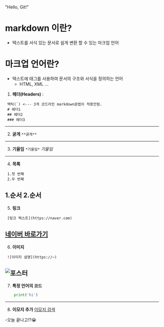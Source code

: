 "Hello, Git!"
# markdown 이란?

- 텍스트를 서식 있는 문서로 쉽게 변환 할 수 있는 마크업 언어

# 마크업 언어란?
- 텍스트에 태그를 사용하여 문서의 구조와 서식을 정의하는 언어
    - HTML, XML ...
1. **헤더(Headers)** :
```
 백틱(`) <--- 3개 코드라인 markdown문법이 적용안됨.
 # 헤더1
 ## 헤더2
 ### 헤더3
 ```
---
2. **굵게**
``` **굵게** ```
---
3. **기울임**
``` *기울임* ```
*기울임*
---
4. **목록**
```
 1.첫 번째
 2.두 번째
```

1.순서
2.순서
---
5. **링크**
```
 [링크 텍스트](https://naver.com)
```
[네이버 바로가기](https://naver.com)
---
6. **이미지**
```
 ![이미지 설명](https://~)
```
![포스터](https://i.namu.wiki/i/BFocEOtsZNK1xrOAjtjhpvS9h9LLRAPTeCZ4fC7QiOTDDJ2XwkOl5fttM3Q_5NVJsrLbFErbkwUK_nEik92_VClMNnZGJWdWbf7ZrLaatWz2bjX8e6pKDh0bb5s38ko4lO_IiuE_cqQC2mUNk5-NaA.webp)
---
7. **특정 언어의 코드**
```python
    print('hi')
```
---
8. **이모지 추가**
[이모지 검색](https://emojipedia.org)

-오늘 끝나고!?😭

